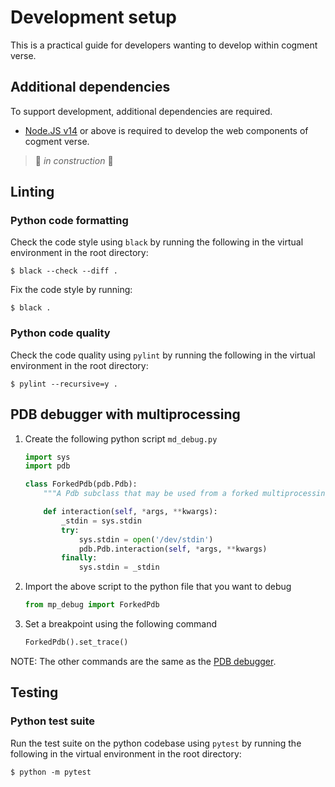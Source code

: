 # Development setup

This is a practical guide for developers wanting to develop within cogment verse.

## Additional dependencies

To support development, additional dependencies are required.

- [Node.JS v14](https://nodejs.org/) or above is required to develop the web components of cogment verse.

> 🚧 _in construction_ 🚧

## Linting

### Python code formatting

Check the code style using `black` by running the following in the virtual environment in the root directory:

```console
$ black --check --diff .
```

Fix the code style by running:

```console
$ black .
```

### Python code quality

Check the code quality using `pylint` by running the following in the virtual environment in the root directory:

```console
$ pylint --recursive=y .
```

## PDB debugger with multiprocessing 
1. Create the following python script `md_debug.py`
    ```python
    import sys
    import pdb

    class ForkedPdb(pdb.Pdb):
        """A Pdb subclass that may be used from a forked multiprocessing child"""

        def interaction(self, *args, **kwargs):
            _stdin = sys.stdin
            try:
                sys.stdin = open('/dev/stdin')
                pdb.Pdb.interaction(self, *args, **kwargs)
            finally:
                sys.stdin = _stdin
    ```
2. Import the above script to the python file that you want to debug
    ```python
    from mp_debug import ForkedPdb 
    ```
3. Set a breakpoint using the following command
    ```python
    ForkedPdb().set_trace()
    ```
NOTE: The other commands are the same as the [PDB debugger](https://docs.python.org/3/library/pdb.html).


## Testing

### Python test suite

Run the test suite on the python codebase using `pytest` by running the following in the virtual environment in the root directory:

```console
$ python -m pytest
```
